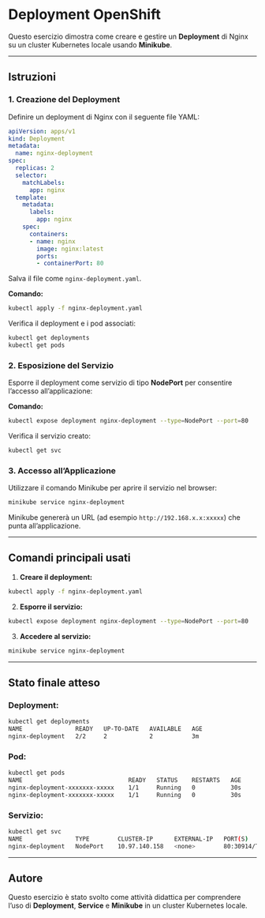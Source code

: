 # Deployment OpenShift

Questo esercizio dimostra come creare e gestire un **Deployment** di Nginx su un cluster Kubernetes locale usando **Minikube**.

---

## Istruzioni

### 1. Creazione del Deployment

Definire un deployment di Nginx con il seguente file YAML:

```yaml
apiVersion: apps/v1
kind: Deployment
metadata:
  name: nginx-deployment
spec:
  replicas: 2
  selector:
    matchLabels:
      app: nginx
  template:
    metadata:
      labels:
        app: nginx
    spec:
      containers:
      - name: nginx
        image: nginx:latest
        ports:
        - containerPort: 80
```

Salva il file come `nginx-deployment.yaml`.

**Comando:**

```bash
kubectl apply -f nginx-deployment.yaml
```

Verifica il deployment e i pod associati:

```bash
kubectl get deployments
kubectl get pods
```

### 2. Esposizione del Servizio

Esporre il deployment come servizio di tipo **NodePort** per consentire l’accesso all’applicazione:

**Comando:**

```bash
kubectl expose deployment nginx-deployment --type=NodePort --port=80
```

Verifica il servizio creato:
```bash
kubectl get svc
```

### 3. Accesso all’Applicazione

Utilizzare il comando Minikube per aprire il servizio nel browser:

```bash
minikube service nginx-deployment
```

Minikube genererà un URL (ad esempio `http://192.168.x.x:xxxxx`) che punta all’applicazione.

---

## Comandi principali usati

1. **Creare il deployment:**

```bash
kubectl apply -f nginx-deployment.yaml
```

2. **Esporre il servizio:**

```bash
kubectl expose deployment nginx-deployment --type=NodePort --port=80
```

3. **Accedere al servizio:**

```bash
minikube service nginx-deployment
```

---

## Stato finale atteso

### Deployment:

```bash
kubectl get deployments
NAME               READY   UP-TO-DATE   AVAILABLE   AGE
nginx-deployment   2/2     2            2           3m
```

### Pod:

```bash
kubectl get pods
NAME                              READY   STATUS    RESTARTS   AGE
nginx-deployment-xxxxxxx-xxxxx    1/1     Running   0          30s
nginx-deployment-xxxxxxx-xxxxx    1/1     Running   0          30s
```

### Servizio:

```bash
kubectl get svc
NAME               TYPE        CLUSTER-IP      EXTERNAL-IP   PORT(S)        AGE
nginx-deployment   NodePort    10.97.140.158   <none>        80:30914/TCP   3m
```

---

## Autore

Questo esercizio è stato svolto come attività didattica per comprendere l’uso di **Deployment**, **Service** e **Minikube** in un cluster Kubernetes locale.
